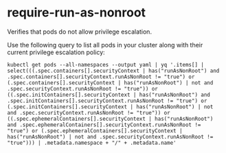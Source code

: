<!--
SPDX-FileCopyrightText: The vap-collection Authors
SPDX-License-Identifier: Apache-2.0
 -->

# require-run-as-nonroot

Verifies that pods do not allow privilege escalation.

Use the following query to list all pods in your cluster along with their current privilege escalation policy:

```shell
kubectl get pods --all-namespaces --output yaml | yq '.items[] | select(((.spec.containers[].securityContext | has("runAsNonRoot") and .spec.containers[].securityContext.runAsNonRoot != "true") or (.spec.containers[].securityContext | has("runAsNonRoot") | not and .spec.securityContext.runAsNonRoot != "true")) or ((.spec.initContainers[].securityContext | has("runAsNonRoot") and .spec.initContainers[].securityContext.runAsNonRoot != "true") or (.spec.initContainers[].securityContext | has("runAsNonRoot") | not and .spec.securityContext.runAsNonRoot != "true")) or ((.spec.ephemeralContainers[].securityContext | has("runAsNonRoot") and .spec.ephemeralContainers[].securityContext.runAsNonRoot != "true") or (.spec.ephemeralContainers[].securityContext | has("runAsNonRoot") | not and .spec.securityContext.runAsNonRoot != "true"))) | .metadata.namespace + "/" + .metadata.name'
```
